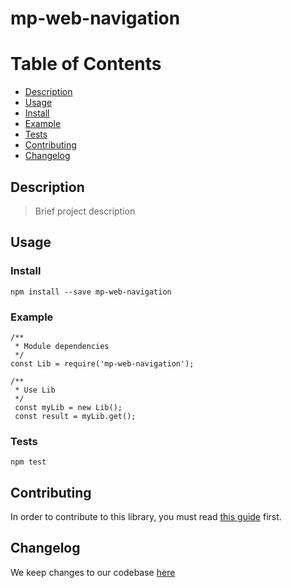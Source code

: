 # mp-web-navigation

# Table of Contents
- [Description](#description)
- [Usage](#usage)
- [Install](#install)
- [Example](#example)
- [Tests](#tests)
- [Contributing](#contributing)
- [Changelog](#changelog)

## Description

> Brief project description

## Usage

### Install
```
npm install --save mp-web-navigation
```

### Example
```
/**
 * Module dependencies
 */
const Lib = require('mp-web-navigation');

/**
 * Use Lib
 */
 const myLib = new Lib();
 const result = myLib.get();
```

### Tests
```npm
npm test
```

## Contributing

In order to contribute to this library, you must read [this guide](CONTRIBUTING.md) first.

## Changelog

We keep changes to our codebase [here](CHANGELOG.md)
